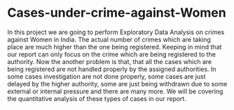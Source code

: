 # Cases-under-crime-against-Women
In this project we are going to perform Exploratory Data Analysis on crimes against Women in India. The actual number of crimes which are taking place are much higher than the one being registered. Keeping in mind that our report can only focus on the crime which are being registered to the authority. Now the another problem is that, that all the cases which are being registered are not handled properly by the assigned authorities. In some cases investigation are not done properly, some cases are just delayed by the higher authority, some are just being withdrawn due to some external or internal pressure and there are many more. We will be covering the quantitative analysis of these types of cases in our report.
